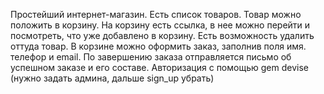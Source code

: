 Простейший интернет-магазин. Есть список товаров. Товар можно положить в корзину. На корзину есть ссылка,
в нее можно перейти и посмотреть, что уже добавлено в корзину. Есть возможность удалить оттуда товар.
В корзине можно оформить заказ, заполнив поля имя. телефор и email.
По завершению заказа отправляется письмо об успешном заказе и его составе.
Авторизация с помощью gem devise (нужно задать админа, дальше sign_up убрать)



